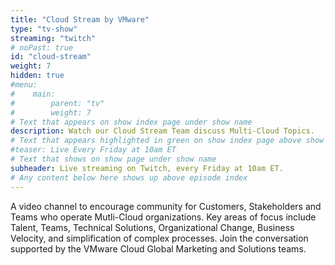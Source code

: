 ```yaml
---
title: "Cloud Stream by VMware"
type: "tv-show"
streaming: "twitch"
# noPast: true
id: "cloud-stream"
weight: 7
hidden: true
#menu:
#    main:
#        parent: "tv"
#        weight: 7
# Text that appears on show index page under show name
description: Watch our Cloud Stream Team discuss Multi-Cloud Topics.
# Text that appears highlighted in green on show index page above show name
#teaser: Live Every Friday at 10am ET
# Text that shows on show page under show name
subheader: Live streaming on Twitch, every Friday at 10am ET.
# Any content below here shows up above episode index
---
```


A video channel to encourage community for Customers, Stakeholders and Teams who operate Mutli-Cloud organizations. Key areas of focus include Talent, Teams, Technical Solutions, Organizational Change, Business Velocity, and simplification of complex processes. Join the conversation supported by the VMware Cloud Global Marketing and Solutions teams.
